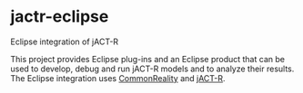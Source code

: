 jactr-eclipse
=============

Eclipse integration of jACT-R

This project provides Eclipse plug-ins and an Eclipse product that can be used to
develop, debug and run jACT-R models and to analyze their results. The Eclipse integration
uses [CommonReality](http://github.com/monochromata/commonreality) and
[jACT-R](http://github.com/monochromata/jactr). 